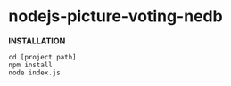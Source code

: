 nodejs-picture-voting-nedb
==========================


**INSTALLATION**

    cd [project path]
    npm install
    node index.js


